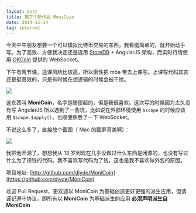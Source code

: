 ```yaml
---
layout: post
title: 撸了个新作品 MoniCoin
date: 2014-11-14
tag: internet
---
```


今天中午朋友想要一个可以模拟比特币交易的东西，我看挺简单的，就开始动手写。为了高效、方便我决定还是选用 [StoreDB](http://github.com/djyde/storedb) + AngularJS 架构，而实时行情使用 [OKCoin](http://okcoin.cn) 提供的 WebSocket。

下午有两节课，逃课风险比较高，所以索性把 mba 带去上课写。上课写代码其实还是挺高效的，只是有时候在想逻辑的时候会被干扰。

![](http://ww2.sinaimg.cn/large/62580dd9gw1emay00eiiej21kw16ox20.jpg)

这东西叫 **MoniCoin**，名字是随便起的，但是我很喜欢。这次写的时候因为太久没有写 AngularJS 所以遇到了一些坑，比如说在外部环境使用 `$scope` 的时候应该用 `$scope.$apply()`，也顺便熟悉了一下 WebSocket。

不说这么多了，直接放个截图（ Mac 的截屏真美啊）：

![](http://ww2.sinaimg.cn/large/62580dd9gw1ematlu0yjlj21350luwhm.jpg)

我把他开源了，想想我从 13 岁到现在几乎没做过什么东西是闭源的，也没有写过什么为了捞钱的代码。我不喜欢写代码为了钱，这也是我不喜欢做外包的原因。

项目地址: [http://github.com/djyde/MoniCoin](https://github.com/djyde/MoniCoin)

欢迎 Pull Request，更欢迎以 MoniCoin 为基础创造更好更强的派生应用，但请谨记遵守协议，即所有以 **MoniCoin** 为基础派生的应用 **必须声明派生自 MoniCoin**
